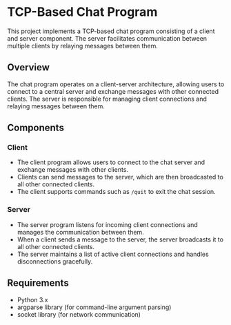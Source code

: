 # TCP-Based Chat Program

This project implements a TCP-based chat program consisting of a client and server component. The server facilitates communication between multiple clients by relaying messages between them.

## Overview

The chat program operates on a client-server architecture, allowing users to connect to a central server and exchange messages with other connected clients. The server is responsible for managing client connections and relaying messages between them.

## Components

### Client
- The client program allows users to connect to the chat server and exchange messages with other clients.
- Clients can send messages to the server, which are then broadcasted to all other connected clients.
- The client supports commands such as `/quit` to exit the chat session.

### Server
- The server program listens for incoming client connections and manages the communication between them.
- When a client sends a message to the server, the server broadcasts it to all other connected clients.
- The server maintains a list of active client connections and handles disconnections gracefully.

## Requirements

- Python 3.x
- argparse library (for command-line argument parsing)
- socket library (for network communication)

